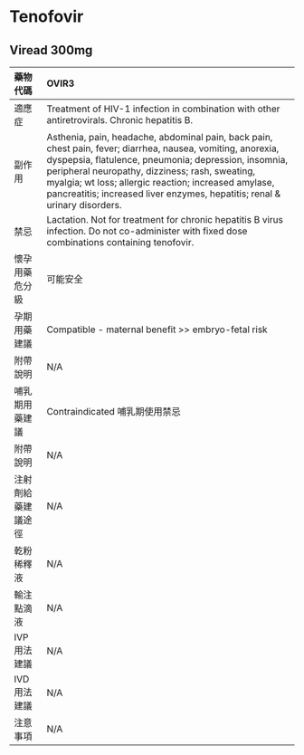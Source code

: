 # Tenofovir

## Viread 300mg

| 藥物代碼 | OVIR3 |
| :--- | :--- |
| 適應症 | Treatment of HIV-1 infection in combination with other antiretrovirals. Chronic hepatitis B. |
| 副作用 | Asthenia, pain, headache, abdominal pain, back pain, chest pain, fever; diarrhea, nausea, vomiting, anorexia, dyspepsia, flatulence, pneumonia; depression, insomnia, peripheral neuropathy, dizziness; rash, sweating, myalgia; wt loss; allergic reaction; increased amylase, pancreatitis; increased liver enzymes, hepatitis; renal & urinary disorders. |
| 禁忌 | Lactation. Not for treatment for chronic hepatitis B virus infection. Do not co-administer with fixed dose combinations containing tenofovir. |
| 懷孕用藥危分級 | 可能安全 |
| 孕期用藥建議 | Compatible - maternal benefit &gt;&gt; embryo-fetal risk |
| 附帶說明 | N/A |
| 哺乳期用藥建議 | Contraindicated 哺乳期使用禁忌 |
| 附帶說明 | N/A |
| 注射劑給藥建議途徑 | N/A |
| 乾粉稀釋液 | N/A |
| 輸注點滴液 | N/A |
| IVP 用法建議 | N/A |
| IVD 用法建議 | N/A |
| 注意事項 | N/A |

